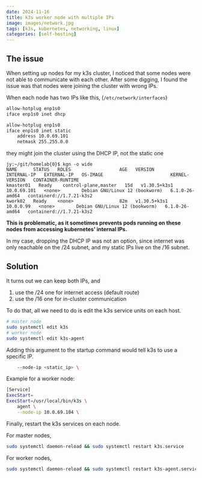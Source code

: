 ```yaml
---
date: 2024-11-16
title: k3s worker node with multiple IPs
image: images/network.jpg
tags: [k3s, kubernetes, networking, linux]
categories: [self-hosting]
---
```


## The issue
When setting up nodes for my k3s cluster, I noticed that some nodes were not able to communicate with each other. After some digging, I found the issue was that nodes were joining the cluster with wrong IPs.

When each node has two IPs like this, (`/etc/network/interfaces`)
```bash
allow-hotplug enp1s0
iface enp1s0 inet dhcp

allow-hotplug enp1s0
iface enp1s0 inet static
    address 10.0.69.101
    netmask 255.255.0.0
```

they might join the cluster using the DHCP IP, not the static one
```
jy:~/git/homelab{0}$ kgn -o wide
NAME      STATUS   ROLES                  AGE   VERSION        INTERNAL-IP   EXTERNAL-IP   OS-IMAGE                         KERNEL-VERSION   CONTAINER-RUNTIME
kmaster01   Ready    control-plane,master   15d   v1.30.5+k3s1   10.0.69.101   <none>        Debian GNU/Linux 12 (bookworm)   6.1.0-26-amd64   containerd://1.7.21-k3s2
kwork02   Ready    <none>                 82m   v1.30.5+k3s1   10.0.0.99   <none>        Debian GNU/Linux 12 (bookworm)   6.1.0-26-amd64   containerd://1.7.21-k3s2
```

**This is problematic, as it sometimes prevents pods running on these nodes from accessing kubernetes' internal IPs.**

In my case, dropping the DHCP IP was not an option, since internet was only reachable on the /24 subnet, and my static IPs live on the /16 subnet.

## Solution
It turns out we can keep both IPs, and
1. use the /24 one for internet access (default route)
2. use the /16 one for in-cluster communication

To do that, all we need to do is edit the k3s service units on each host.
```bash
# master node
sudo systemctl edit k3s
# worker node
sudo systemctl edit k3s-agent
```

Adding this argument to the startup command would tell k3s to use a specific IP.
```bash
    --node-ip <static_ip> \
```
Example for a worker node:
```bash
[Service]
ExecStart=
ExecStart=/usr/local/bin/k3s \
    agent \
    --node-ip 10.0.69.104 \
```

Finally, restart the k3s services on each node.

For master nodes,
```bash
sudo systemctl daemon-reload && sudo systemctl restart k3s.service
```
For worker nodes,
```bash
sudo systemctl daemon-reload && sudo systemctl restart k3s-agent.service
```
